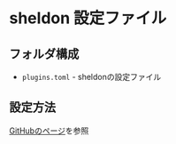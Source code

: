 # sheldon 設定ファイル

## フォルダ構成

* `plugins.toml`  - sheldonの設定ファイル

## 設定方法

[GitHubのページ](https://github.com/rossmacarthur/sheldon?tab=readme-ov-file#%EF%B8%8F-configuration)を参照

